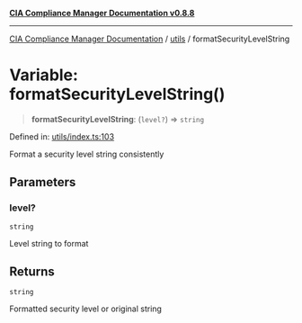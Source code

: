 [**CIA Compliance Manager Documentation v0.8.8**](../../README.md)

***

[CIA Compliance Manager Documentation](../../modules.md) / [utils](../README.md) / formatSecurityLevelString

# Variable: formatSecurityLevelString()

> **formatSecurityLevelString**: (`level?`) => `string`

Defined in: [utils/index.ts:103](https://github.com/Hack23/cia-compliance-manager/blob/67855c73d041b21b5f90a46884e0e48cd0961cda/src/utils/index.ts#L103)

Format a security level string consistently

## Parameters

### level?

`string`

Level string to format

## Returns

`string`

Formatted security level or original string
